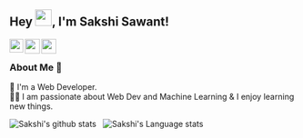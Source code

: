 ## Hey <img src="https://github.com/TheDudeThatCode/TheDudeThatCode/blob/master/Assets/Hi.gif" width="29px">, I'm Sakshi Sawant!

<a href="https://www.linkedin.com/in/sakshisawants/">
  <img align="left" width="24px" src="https://cdn.jsdelivr.net/npm/simple-icons@v3/icons/linkedin.svg"  />
</a>
<a href="mailto:sawantssakshi@gmail.com">
  <img align="left" width="26px" src="https://cdn.jsdelivr.net/npm/simple-icons@v3/icons/gmail.svg" />
</a>
<a href="https://sakshisawant.medium.com/">
  <img align="left" width="26px" src="https://cdn.jsdelivr.net/npm/simple-icons@v3/icons/medium.svg" />
</a>

<br />

### About Me 🚀
🌱 I'm a Web Developer.</br>
👨‍💻  I am passionate about Web Dev and Machine Learning & I enjoy learning new things. </br>


![Sakshi's github stats](https://github-readme-stats.vercel.app/api?username=SakshiSawant&show_icons=true&hide_border=true)&nbsp;&nbsp;
![Sakshi's Language stats](https://github-readme-stats-eight-theta.vercel.app/api/top-langs/?username=SakshiSawant&layout=compact&langs_count=8&hide_border=true)
<br />
